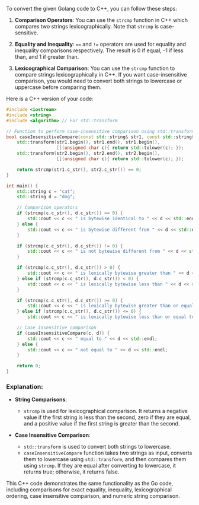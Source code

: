 To convert the given Golang code to C++, you can follow these steps:

1. **Comparison Operators**: You can use the `strcmp` function in C++ which compares two strings lexicographically. Note that `strcmp` is case-sensitive.

2. **Equality and Inequality**: `==` and `!=` operators are used for equality and inequality comparisons respectively. The result is 0 if equal, -1 if less than, and 1 if greater than.

3. **Lexicographical Comparison**: You can use the `strcmp` function to compare strings lexicographically in C++. If you want case-insensitive comparison, you would need to convert both strings to lowercase or uppercase before comparing them.

Here is a C++ version of your code:

```cpp
#include <iostream>
#include <string>
#include <algorithm> // For std::transform

// Function to perform case-insensitive comparison using std::transform and std::islower
bool caseInsensitiveCompare(const std::string& str1, const std::string& str2) {
    std::transform(str1.begin(), str1.end(), str1.begin(),
                   [](unsigned char c){ return std::tolower(c); });
    std::transform(str2.begin(), str2.end(), str2.begin(),
                   [](unsigned char c){ return std::tolower(c); });

    return strcmp(str1.c_str(), str2.c_str()) == 0;
}

int main() {
    std::string c = "cat";
    std::string d = "dog";

    // Comparison operators
    if (strcmp(c.c_str(), d.c_str()) == 0) {
        std::cout << c << " is bytewise identical to " << d << std::endl;
    } else {
        std::cout << c << " is bytewise different from " << d << std::endl;
    }

    if (strcmp(c.c_str(), d.c_str()) != 0) {
        std::cout << c << " is not bytewise different from " << d << std::endl;
    }

    if (strcmp(c.c_str(), d.c_str()) > 0) {
        std::cout << c << " is lexically bytewise greater than " << d << std::endl;
    } else if (strcmp(c.c_str(), d.c_str()) < 0) {
        std::cout << c << " is lexically bytewise less than " << d << std::endl;
    }

    if (strcmp(c.c_str(), d.c_str()) >= 0) {
        std::cout << c << " is lexically bytewise greater than or equal to " << d << std::endl;
    } else if (strcmp(c.c_str(), d.c_str()) <= 0) {
        std::cout << c << " is lexically bytewise less than or equal to " << d << std::endl;

    // Case insensitive comparison
    if (caseInsensitiveCompare(c, d)) {
        std::cout << c << " equal to " << d << std::endl;
    } else {
        std::cout << c << " not equal to " << d << std::endl;
    }

    return 0;
}
```

### Explanation:
- **String Comparisons**:
  - `strcmp` is used for lexicographical comparison. It returns a negative value if the first string is less than the second, zero if they are equal, and a positive value if the first string is greater than the second.
  
- **Case Insensitive Comparison**:
  - `std::transform` is used to convert both strings to lowercase.
  - `caseInsensitiveCompare` function takes two strings as input, converts them to lowercase using `std::transform`, and then compares them using `strcmp`. If they are equal after converting to lowercase, it returns true; otherwise, it returns false.

This C++ code demonstrates the same functionality as the Go code, including comparisons for exact equality, inequality, lexicographical ordering, case insensitive comparison, and numeric string comparison.
